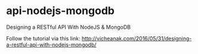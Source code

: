 # api-nodejs-mongodb
Designing a RESTful API With NodeJS &amp; MongoDB

Follow the tutorial via this link: http://vicheanak.com/2016/05/31/designing-a-restful-api-with-nodejs-mongodb/
